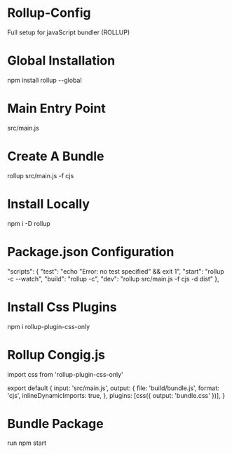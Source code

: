 # Rollup-Config
Full setup for javaScript bundler (ROLLUP)

# Global Installation
npm install rollup --global

# Main Entry Point 
src/main.js

# Create A Bundle 
rollup src/main.js -f cjs

# Install Locally
npm i -D rollup

# Package.json Configuration
"scripts": {
        "test": "echo \"Error: no test specified\" && exit 1",
        "start": "rollup -c --watch",
        "build": "rollup -c",
        "dev": "rollup src/main.js -f cjs -d dist"
    },
  
  # Install Css Plugins
  npm i rollup-plugin-css-only
  
 # Rollup Congig.js
 import css from 'rollup-plugin-css-only'

export default {
    input: 'src/main.js',
    output: {
        file: 'build/bundle.js',
        format: 'cjs',
        inlineDynamicImports: true,
    },
    plugins: [css({ output: 'bundle.css' })],
}

# Bundle Package
run npm start
 
 




